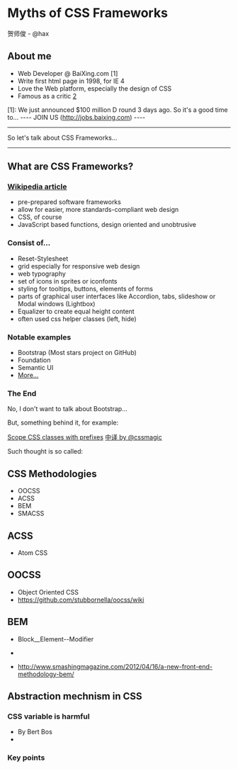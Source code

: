 # Myths of CSS Frameworks

贺师俊 - @hax


## About me

 - Web Developer @ BaiXing.com [1]
 - Write first html page in 1998, for IE 4
 - Love the Web platform, especially the design of CSS
 - Famous as a critic [2]

 [1]: We just announced $100 million D round 3 days ago.
     So it's a good time to...
     ----
     JOIN US
     (http://jobs.baixing.com)
     ----

 [2]: ![我不是为了输赢，我就是认真](http://mmbiz.qpic.cn/mmbiz/agEQQ7NdJSNsicF1gEy6wJTlLd5COiac9YeOyn6iazca5icBtsWRxrtlwas0cuKCIMLWibHdNuO5w5R3T3plRzG1oKA/0)

----

So let's talk about CSS Frameworks...

----

## What are CSS Frameworks?

### [Wikipedia article](http://en.wikipedia.org/wiki/CSS_frameworks)

 - pre-prepared software frameworks
 - allow for easier, more standards-compliant web design
 - CSS, of course
 - JavaScript based functions, design oriented and unobtrusive 
 
### Consist of...

   - Reset-Stylesheet
   - grid especially for responsive web design
   - web typography
   - set of icons in sprites or iconfonts
   - styling for tooltips, buttons, elements of forms
   - parts of graphical user interfaces like Accordion, tabs, slideshow or Modal windows (Lightbox)
   - Equalizer to create equal height content
   - often used css helper classes (left, hide)

### Notable examples

   - Bootstrap (Most stars project on GitHub)
   - Foundation
   - Semantic UI
   - [More...](http://usablica.github.io/front-end-frameworks/compare.html)

### The End

  No, I don't want to talk about Bootstrap...

  But, something behind it, for example:

  [Scope CSS classes with prefixes](http://markdotto.com/2012/02/16/scope-css-classes-with-prefixes/) [中译 by @cssmagic](https://github.com/cssmagic/blog/issues/45)

  Such thought is so called:

## CSS Methodologies

 - OOCSS
 - ACSS
 - BEM
 - SMACSS


## ACSS
 
 - Atom CSS

## OOCSS

 - Object Oriented CSS
 - https://github.com/stubbornella/oocss/wiki

## BEM

 - Block__Element--Modifier
 -

 - http://www.smashingmagazine.com/2012/04/16/a-new-front-end-methodology-bem/

## Abstraction mechnism in CSS

### CSS variable is harmful

 - By Bert Bos
 -

### Key points



